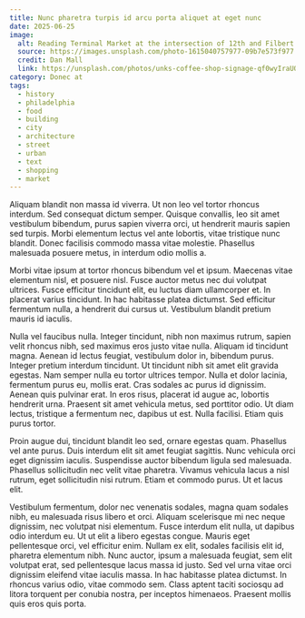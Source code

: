 ```yaml
---
title: Nunc pharetra turpis id arcu porta aliquet at eget nunc
date: 2025-06-25
image:
  alt: Reading Terminal Market at the intersection of 12th and Filbert in Philadelphia
  source: https://images.unsplash.com/photo-1615040757977-09b7e573f977
  credit: Dan Mall
  link: https://unsplash.com/photos/unks-coffee-shop-signage-qf0wyIraUOI
category: Donec at
tags:
  - history
  - philadelphia
  - food
  - building
  - city
  - architecture
  - street
  - urban
  - text
  - shopping
  - market
---
```


Aliquam blandit non massa id viverra. Ut non leo vel tortor rhoncus interdum. Sed consequat dictum semper. Quisque convallis, leo sit amet vestibulum bibendum, purus sapien viverra orci, ut hendrerit mauris sapien sed turpis. Morbi elementum lectus vel ante lobortis, vitae tristique nunc blandit. Donec facilisis commodo massa vitae molestie. Phasellus malesuada posuere metus, in interdum odio mollis a.

Morbi vitae ipsum at tortor rhoncus bibendum vel et ipsum. Maecenas vitae elementum nisl, et posuere nisl. Fusce auctor metus nec dui volutpat ultrices. Fusce efficitur tincidunt elit, eu luctus diam ullamcorper et. In placerat varius tincidunt. In hac habitasse platea dictumst. Sed efficitur fermentum nulla, a hendrerit dui cursus ut. Vestibulum blandit pretium mauris id iaculis.

Nulla vel faucibus nulla. Integer tincidunt, nibh non maximus rutrum, sapien velit rhoncus nibh, sed maximus eros justo vitae nulla. Aliquam id tincidunt magna. Aenean id lectus feugiat, vestibulum dolor in, bibendum purus. Integer pretium interdum tincidunt. Ut tincidunt nibh sit amet elit gravida egestas. Nam semper nulla eu tortor ultrices tempor. Nulla et dolor lacinia, fermentum purus eu, mollis erat. Cras sodales ac purus id dignissim. Aenean quis pulvinar erat. In eros risus, placerat id augue ac, lobortis hendrerit urna. Praesent sit amet vehicula metus, sed porttitor odio. Ut diam lectus, tristique a fermentum nec, dapibus ut est. Nulla facilisi. Etiam quis purus tortor.

Proin augue dui, tincidunt blandit leo sed, ornare egestas quam. Phasellus vel ante purus. Duis interdum elit sit amet feugiat sagittis. Nunc vehicula orci eget dignissim iaculis. Suspendisse auctor bibendum ligula sed malesuada. Phasellus sollicitudin nec velit vitae pharetra. Vivamus vehicula lacus a nisl rutrum, eget sollicitudin nisi rutrum. Etiam et commodo purus. Ut et lacus elit.

Vestibulum fermentum, dolor nec venenatis sodales, magna quam sodales nibh, eu malesuada risus libero et orci. Aliquam scelerisque mi nec neque dignissim, nec volutpat nisi elementum. Fusce interdum elit nulla, ut dapibus odio interdum eu. Ut ut elit a libero egestas congue. Mauris eget pellentesque orci, vel efficitur enim. Nullam ex elit, sodales facilisis elit id, pharetra elementum nibh. Nunc auctor, ipsum a malesuada feugiat, sem elit volutpat erat, sed pellentesque lacus massa id justo. Sed vel urna vitae orci dignissim eleifend vitae iaculis massa. In hac habitasse platea dictumst. In rhoncus varius odio, vitae commodo sem. Class aptent taciti sociosqu ad litora torquent per conubia nostra, per inceptos himenaeos. Praesent mollis quis eros quis porta.
